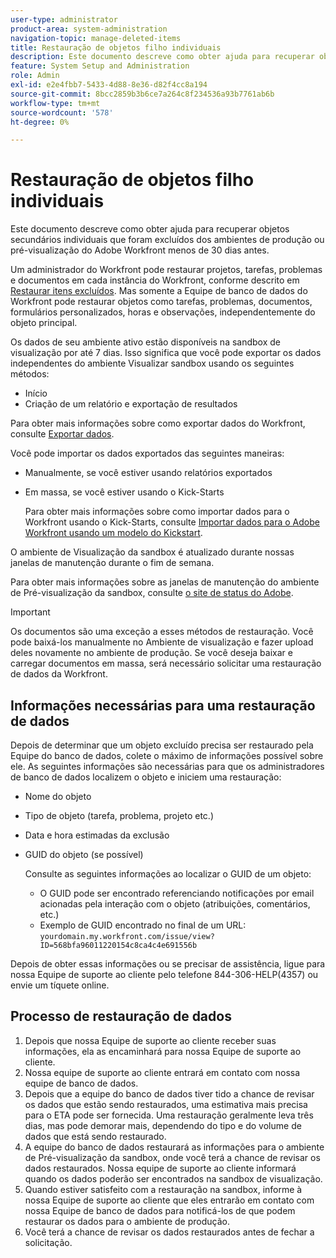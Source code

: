 ```yaml
---
user-type: administrator
product-area: system-administration
navigation-topic: manage-deleted-items
title: Restauração de objetos filho individuais
description: Este documento descreve como obter ajuda para recuperar objetos secundários individuais que foram excluídos dos ambientes de produção ou pré-visualização do Adobe Workfront menos de 30 dias antes.
feature: System Setup and Administration
role: Admin
exl-id: e2e4fbb7-5433-4d88-8e36-d82f4cc8a194
source-git-commit: 8bcc2859b3b6ce7a264c8f234536a93b7761ab6b
workflow-type: tm+mt
source-wordcount: '578'
ht-degree: 0%

---
```


# Restauração de objetos filho individuais

Este documento descreve como obter ajuda para recuperar objetos secundários individuais que foram excluídos dos ambientes de produção ou pré-visualização do Adobe Workfront menos de 30 dias antes.

Um administrador do Workfront pode restaurar projetos, tarefas, problemas e documentos em cada instância do Workfront, conforme descrito em [Restaurar itens excluídos](../../../administration-and-setup/manage-workfront/manage-deleted-items/restore-deleted-items.md). Mas somente a Equipe de banco de dados do Workfront pode restaurar objetos como tarefas, problemas, documentos, formulários personalizados, horas e observações, independentemente do objeto principal.

Os dados de seu ambiente ativo estão disponíveis na sandbox de visualização por até 7 dias. Isso significa que você pode exportar os dados independentes do ambiente Visualizar sandbox usando os seguintes métodos:

* Início
* Criação de um relatório e exportação de resultados

Para obter mais informações sobre como exportar dados do Workfront, consulte [Exportar dados](../../../reports-and-dashboards/reports/creating-and-managing-reports/export-data.md).

Você pode importar os dados exportados das seguintes maneiras:

* Manualmente, se você estiver usando relatórios exportados
* Em massa, se você estiver usando o Kick-Starts

   Para obter mais informações sobre como importar dados para o Workfront usando o Kick-Starts, consulte [Importar dados para o Adobe Workfront usando um modelo do Kickstart](../../../administration-and-setup/manage-workfront/using-kick-starts/import-data-via-kickstarts.md).

O ambiente de Visualização da sandbox é atualizado durante nossas janelas de manutenção durante o fim de semana.

Para obter mais informações sobre as janelas de manutenção do ambiente de Pré-visualização da sandbox, consulte [o site de status do Adobe](https://status.adobe.com/pt).

>[!IMPORTANT]
>
>Os documentos são uma exceção a esses métodos de restauração. Você pode baixá-los manualmente no Ambiente de visualização e fazer upload deles novamente no ambiente de produção. Se você deseja baixar e carregar documentos em massa, será necessário solicitar uma restauração de dados da Workfront.

## Informações necessárias para uma restauração de dados

Depois de determinar que um objeto excluído precisa ser restaurado pela Equipe do banco de dados, colete o máximo de informações possível sobre ele. As seguintes informações são necessárias para que os administradores de banco de dados localizem o objeto e iniciem uma restauração:

* Nome do objeto
* Tipo de objeto (tarefa, problema, projeto etc.)
* Data e hora estimadas da exclusão
* GUID do objeto (se possível)

   Consulte as seguintes informações ao localizar o GUID de um objeto:

   * O GUID pode ser encontrado referenciando notificações por email acionadas pela interação com o objeto (atribuições, comentários, etc.)
   * Exemplo de GUID encontrado no final de um URL: `yourdomain.my.workfront.com/issue/view?ID=568bfa96011220154c8ca4c4e691556b`

Depois de obter essas informações ou se precisar de assistência, ligue para nossa Equipe de suporte ao cliente pelo telefone 844-306-HELP(4357) ou envie um tíquete online.

## Processo de restauração de dados

1. Depois que nossa Equipe de suporte ao cliente receber suas informações, ela as encaminhará para nossa Equipe de suporte ao cliente.
1. Nossa equipe de suporte ao cliente entrará em contato com nossa equipe de banco de dados.
1. Depois que a equipe do banco de dados tiver tido a chance de revisar os dados que estão sendo restaurados, uma estimativa mais precisa para o ETA pode ser fornecida. Uma restauração geralmente leva três dias, mas pode demorar mais, dependendo do tipo e do volume de dados que está sendo restaurado.
1. A equipe do banco de dados restaurará as informações para o ambiente de Pré-visualização da sandbox, onde você terá a chance de revisar os dados restaurados. Nossa equipe de suporte ao cliente informará quando os dados poderão ser encontrados na sandbox de visualização.
1. Quando estiver satisfeito com a restauração na sandbox, informe à nossa Equipe de suporte ao cliente que eles entrarão em contato com nossa Equipe de banco de dados para notificá-los de que podem restaurar os dados para o ambiente de produção.
1. Você terá a chance de revisar os dados restaurados antes de fechar a solicitação.
